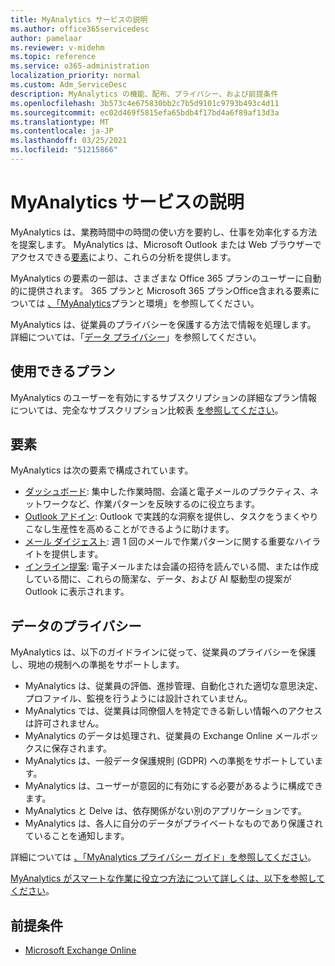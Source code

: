 ```yaml
---
title: MyAnalytics サービスの説明
ms.author: office365servicedesc
author: pamelaar
ms.reviewer: v-midehm
ms.topic: reference
ms.service: o365-administration
localization_priority: normal
ms.custom: Adm_ServiceDesc
description: MyAnalytics の機能、配布、プライバシー、および前提条件
ms.openlocfilehash: 3b573c4e675830bb2c7b5d9101c9793b493c4d11
ms.sourcegitcommit: ec02d469f5815efa65bdb4f17bd4a6f89af13d3a
ms.translationtype: MT
ms.contentlocale: ja-JP
ms.lasthandoff: 03/25/2021
ms.locfileid: "51215866"
---
```

# <a name="myanalytics-service-description"></a>MyAnalytics サービスの説明

MyAnalytics は、業務時間中の時間の使い方を要約し、仕事を効率化する方法を提案します。 MyAnalytics は、Microsoft Outlook または Web ブラウザーでアクセスできる[要素](#elements)により、これらの分析を提供します。

MyAnalytics の要素の一部は、さまざまな Office 365 プランのユーザーに自動的に提供されます。 365 プランと Microsoft 365 プランOffice含まれる要素については [、「MyAnalytics](/workplace-analytics/myanalytics/overview/plans-environments)プランと環境」を参照してください。  

MyAnalytics は、従業員のプライバシーを保護する方法で情報を処理します。 詳細については、「[データ プライバシー](#data-privacy)」を参照してください。

## <a name="available-plans"></a>使用できるプラン

MyAnalytics のユーザーを有効にするサブスクリプションの詳細なプラン情報については、完全なサブスクリプション比較表 [を参照してください](https://go.microsoft.com/fwlink/?linkid=2139145)。

## <a name="elements"></a>要素

MyAnalytics は次の要素で構成されています。

* [ダッシュボード](/workplace-analytics/myanalytics/use/dashboard-2): 集中した作業時間、会議と電子メールのプラクティス、ネットワークなど、作業パターンを反映するのに役立ちます。
* [Outlook アドイン](/workplace-analytics/myanalytics/use/add-in): Outlook で実践的な洞察を提供し、タスクをうまくやりこなし生産性を高めることができるように助けます。
* [メール ダイジェスト](/workplace-analytics/myanalytics/use/email-digest-2): 週 1 回のメールで作業パターンに関する重要なハイライトを提供します。
* [インライン提案](/workplace-analytics/myanalytics/use/mya-notifications): 電子メールまたは会議の招待を読んでいる間、または作成している間に、これらの簡潔な、データ、および AI 駆動型の提案が Outlook に表示されます。

## <a name="data-privacy"></a>データのプライバシー

MyAnalytics は、以下のガイドラインに従って、従業員のプライバシーを保護し、現地の規制への準拠をサポートします。

* MyAnalytics は、従業員の評価、進捗管理、自動化された適切な意思決定、プロファイル、監視を行うようには設計されていません。
* MyAnalytics では、従業員は同僚個人を特定できる新しい情報へのアクセスは許可されません。
* MyAnalytics のデータは処理され、従業員の Exchange Online メールボックスに保存されます。
* MyAnalytics は、一般データ保護規則 (GDPR) への準拠をサポートしています。
* MyAnalytics は、ユーザーが意図的に有効にする必要があるように構成できます。
* MyAnalytics と Delve は、依存関係がない別のアプリケーションです。
* MyAnalytics は、各人に自分のデータがプライベートなものであり保護されていることを通知します。

詳細については [、「MyAnalytics プライバシー ガイド」を参照してください](/workplace-analytics/myanalytics/overview/privacy-guide)。

[MyAnalytics がスマートな作業に役立つ方法について詳しくは、以下を参照してください](https://products.office.com/business/myanalytics-personal-analytics)。

## <a name="prerequisites"></a>前提条件

* [Microsoft Exchange Online](./exchange-online-service-description/exchange-online-service-description.md)